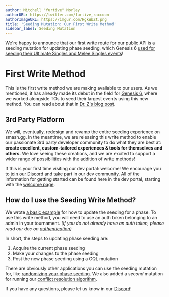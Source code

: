 ```yaml
---
author: Mitchell "furtive" Morley
authorURL: https://twitter.com/furtive_raccoon
authorImageURL: https://imgur.com/HgkWbZt.png
title: 'Seeding Mutation: Our First Write Method'
sidebar_label: Seeding Mutation
---
```


We're happy to announce that our first write route for our public API
is a seeding mutation for updating phase seeding, which Genesis 6
[used for seeding their Ultimate Singles and Melee Singles
events](https://twitter.com/Genesis_Smash/status/1088640342310547456)!

<!--truncate-->

# First Write Method

This is the first write method we are making available to our users.
As we mentioned, it has already made its debut in the field for
[Genesis 6](https://smash.gg/g6), where we worked alongside TOs to seed
their largest events using this new method.
You can read about that in [Dr. Z's blog post](https://blog.smash.gg/b3a75c936dcb).

## 3rd Party Platform

We will, eventually, redesign and revamp the entire seeding experience on smash.gg.
In the meantime, we are releasing this write method to enable our
passionate 3rd party developer community to do what they are best at:
**create excellent, custom-tailored experiences & tools for themselves and others.**
We love seeing these creations, and we are excited to support a wider range
of possibilities with the addition of write methods!

If this is your first time visiting our dev portal: welcome!
We encourage you to
[join our Discord](https://discord.gg/smashgg) and take part in our dev community.
All of the information for getting started can be found here in the dev portal,
starting with the [welcome page](/docs/intro).

## How do I use the Seeding Write Method?

We wrote [a basic example](/docs/examples/update-phase-seeding)
for how to update the seeding for a phase.
To use this write method, you will need to use an auth token belonging
to an admin in your tournament.
_(If you do not already have an auth token, please read our doc on
[authentication](/docs/authentication))_

In short, the steps to updating phase seeding are:

1. Acquire the current phase seeding
2. Make your changes to the phase seeding
3. Post the new phase seeding using a GQL mutation

There are obviously other applications you can use the seeding mutation for, like
[randomizing your phase seeding](/docs/examples/randomize-phase-seeding).
We also added a _second_ mutation for running our [conflict resolution
algorithm](/docs/examples/resolve-conflicts).

If you have any questions, please let us know in our [Discord](https://discord.gg/smashgg)!
